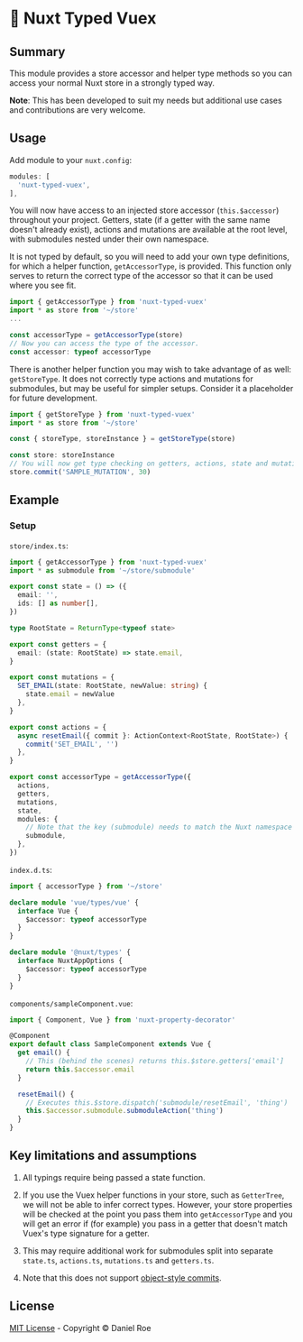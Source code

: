 # 🏦 Nuxt Typed Vuex

## Summary

This module provides a store accessor and helper type methods so you can access your normal Nuxt store in a strongly typed way.

**Note**: This has been developed to suit my needs but additional use cases and contributions are very welcome.

## Usage

Add module to your `nuxt.config`:

```ts
modules: [
  'nuxt-typed-vuex',
],
```

You will now have access to an injected store accessor (`this.$accessor`) throughout your project. Getters, state (if a getter with the same name doesn't already exist), actions and mutations are available at the root level, with submodules nested under their own namespace.

It is not typed by default, so you will need to add your own type definitions, for which a helper function, `getAccessorType`, is provided. This function only serves to return the correct type of the accessor so that it can be used where you see fit.

```ts
import { getAccessorType } from 'nuxt-typed-vuex'
import * as store from '~/store'
...

const accessorType = getAccessorType(store)
// Now you can access the type of the accessor.
const accessor: typeof accessorType
```

There is another helper function you may wish to take advantage of as well: `getStoreType`. It does not correctly type actions and mutations for submodules, but may be useful for simpler setups. Consider it a placeholder for future development.

```ts
import { getStoreType } from 'nuxt-typed-vuex'
import * as store from '~/store'

const { storeType, storeInstance } = getStoreType(store)

const store: storeInstance
// You will now get type checking on getters, actions, state and mutations
store.commit('SAMPLE_MUTATION', 30)
```

## Example

### Setup

`store/index.ts`:

```ts
import { getAccessorType } from 'nuxt-typed-vuex'
import * as submodule from '~/store/submodule'

export const state = () => ({
  email: '',
  ids: [] as number[],
})

type RootState = ReturnType<typeof state>

export const getters = {
  email: (state: RootState) => state.email,
}

export const mutations = {
  SET_EMAIL(state: RootState, newValue: string) {
    state.email = newValue
  },
}

export const actions = {
  async resetEmail({ commit }: ActionContext<RootState, RootState>) {
    commit('SET_EMAIL', '')
  },
}

export const accessorType = getAccessorType({
  actions,
  getters,
  mutations,
  state,
  modules: {
    // Note that the key (submodule) needs to match the Nuxt namespace (e.g. the filename)
    submodule,
  },
})
```

`index.d.ts`:

```ts
import { accessorType } from '~/store'

declare module 'vue/types/vue' {
  interface Vue {
    $accessor: typeof accessorType
  }
}

declare module '@nuxt/types' {
  interface NuxtAppOptions {
    $accessor: typeof accessorType
  }
}
```

`components/sampleComponent.vue`:

```ts
import { Component, Vue } from 'nuxt-property-decorator'

@Component
export default class SampleComponent extends Vue {
  get email() {
    // This (behind the scenes) returns this.$store.getters['email']
    return this.$accessor.email
  }

  resetEmail() {
    // Executes this.$store.dispatch('submodule/resetEmail', 'thing')
    this.$accessor.submodule.submoduleAction('thing')
  }
}
```

## Key limitations and assumptions

1. All typings require being passed a state function.

2. If you use the Vuex helper functions in your store, such as `GetterTree`, we will not be able to infer correct types. However, your store properties will be checked at the point you pass them into `getAccessorType` and you will get an error if (for example) you pass in a getter that doesn't match Vuex's type signature for a getter.

3. This may require additional work for submodules split into separate `state.ts`, `actions.ts`, `mutations.ts` and `getters.ts`.

4. Note that this does not support [object-style commits](https://vuex.vuejs.org/guide/mutations.html#object-style-commit).

## License

[MIT License](./LICENSE) - Copyright &copy; Daniel Roe
